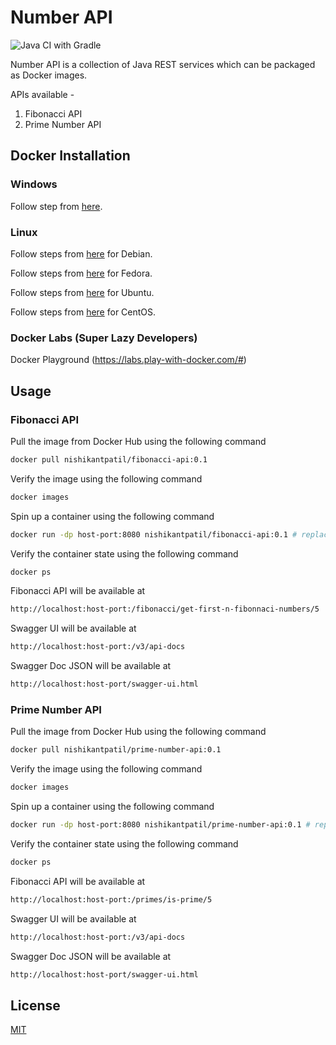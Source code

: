 # Number API
![Java CI with Gradle](https://github.com/nishikant-patil/number-api/workflows/Java%20CI%20with%20Gradle/badge.svg?branch=master)

Number API is a collection of Java REST services which can be packaged as Docker images.

APIs available -

1. Fibonacci API
2. Prime Number API

## Docker Installation

### Windows

Follow step from [here](https://docs.docker.com/docker-for-windows/wsl/).

### Linux

Follow steps from [here](https://docs.docker.com/engine/install/debian/) for Debian.

Follow steps from [here](https://docs.docker.com/engine/install/fedora/) for Fedora.

Follow steps from [here](https://docs.docker.com/engine/install/ubuntu/) for Ubuntu.

Follow steps from [here](https://docs.docker.com/engine/install/centos/) for CentOS.

### Docker Labs (Super Lazy Developers)
Docker Playground (https://labs.play-with-docker.com/#)

## Usage
### Fibonacci API

Pull the image from Docker Hub using the following command
``` bash
docker pull nishikantpatil/fibonacci-api:0.1
```

Verify the image using the following command 
``` bash
docker images
```
Spin up a container using the following command 
``` bash
docker run -dp host-port:8080 nishikantpatil/fibonacci-api:0.1 # replace 'host-port' with any unused port on the host machine
```

Verify the container state using the following command
```bash
docker ps
```
Fibonacci API will be available at 
```html
http://localhost:host-port:/fibonacci/get-first-n-fibonnaci-numbers/5
```

Swagger UI will be available at 
```html
http://localhost:host-port:/v3/api-docs
```
Swagger Doc JSON will be available at 
```html
http://localhost:host-port/swagger-ui.html
```

### Prime Number API

Pull the image from Docker Hub using the following command
``` bash
docker pull nishikantpatil/prime-number-api:0.1
```

Verify the image using the following command 
``` bash
docker images
```
Spin up a container using the following command 
``` bash
docker run -dp host-port:8080 nishikantpatil/prime-number-api:0.1 # replace 'host-port' with any unused port on the host machine
```

Verify the container state using the following command
```bash
docker ps
```
Fibonacci API will be available at 
```html
http://localhost:host-port:/primes/is-prime/5
```

Swagger UI will be available at 
```html
http://localhost:host-port:/v3/api-docs
```
Swagger Doc JSON will be available at 
```html
http://localhost:host-port/swagger-ui.html
```

## License
[MIT](https://choosealicense.com/licenses/mit/)
